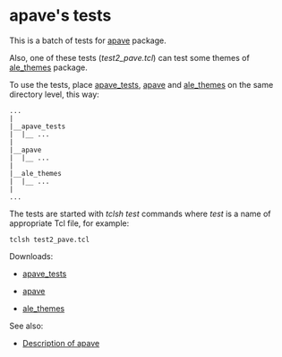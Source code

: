 # apave's tests

This is a batch of tests for [apave](https://chiselapp.com/user/aplsimple/repository/pave/download) package.

Also, one of these tests (*test2_pave.tcl*) can test some themes of [ale_themes](https://chiselapp.com/user/aplsimple/repository/ale_themes/download) package.

To use the tests, place [apave_tests](https://chiselapp.com/user/aplsimple/repository/apave_tests/download), [apave](https://chiselapp.com/user/aplsimple/repository/pave/download) and  [ale_themes](https://chiselapp.com/user/aplsimple/repository/ale_themes/download) on the same directory level, this way:

    ...
    |
    |__apave_tests
    |  |__ ...
    |
    |__apave
    |  |__ ...
    |
    |__ale_themes
    |  |__ ...
    |
    ...


The tests are started with *tclsh test* commands where *test* is a name of appropriate Tcl file, for example:

    tclsh test2_pave.tcl

Downloads:

   * [apave_tests](https://chiselapp.com/user/aplsimple/repository/apave_tests/download)

   * [apave](https://chiselapp.com/user/aplsimple/repository/pave/download)

   * [ale_themes](https://chiselapp.com/user/aplsimple/repository/ale_themes/download)

See also:

   * [Description of apave](https://aplsimple.github.io/en/tcl/pave)
